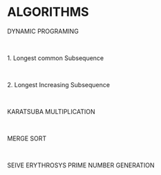 # ALGORITHMS
<p>DYNAMIC PROGRAMING</p><br>
<p>1. Longest common Subsequence</p><br>
<p>2. Longest Increasing Subsequence</p><br>
<p>KARATSUBA MULTIPLICATION</p><br>
<p>MERGE SORT</p><br>
<p>SEIVE ERYTHROSYS PRIME NUMBER GENERATION </p><br>

